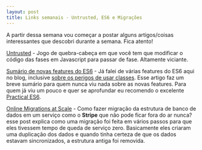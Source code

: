 ```yaml
---
layout: post
title: Links semanais - Untrusted, ES6 e Migrações
---
```


A partir dessa semana vou começar a postar alguns artigos/coisas interessantes
que descobri durante a semana. Fica atento!

[Untrusted](https://alexnisnevich.github.io/untrusted/) - Jogo de quebra-cabeça
em que você tem que modificar o código das fases em Javascript para passar de fase.
Altamente viciante.

[Sumário de novas features do ES6](http://adrianmejia.com/blog/2016/10/19/Overview-of-JavaScript-ES6-features-a-k-a-ECMAScript-6-and-ES2015) -
Já falei de várias features do ES6 aqui no blog, inclusive [sobre os perigos de usar classes](/javascript/2016/07/24/class-es6-perigos.html). Esse artigo faz um breve sumário para quem nunca viu nada
sobre as novas features. Para quem já viu um pouco e quer se aprofundar eu recomendo o excelente
[Practical ES6](https://ponyfoo.com/books/practical-es6).

[Online Migrations at Scale](https://stripe.com/blog/online-migrations) - Como fazer migração
da estrutura de banco de dados em um serviço como o **Stripe** que não pode ficar fora do ar
nunca? esse post explica como uma migração foi feita em vários passos para que eles tivessem
tempo de queda de serviço zero. Basicamente eles criaram uma duplicação dos dados e quando
tinha certeza de que os dados estavam sincronizados, a estrutura antiga foi removida.
